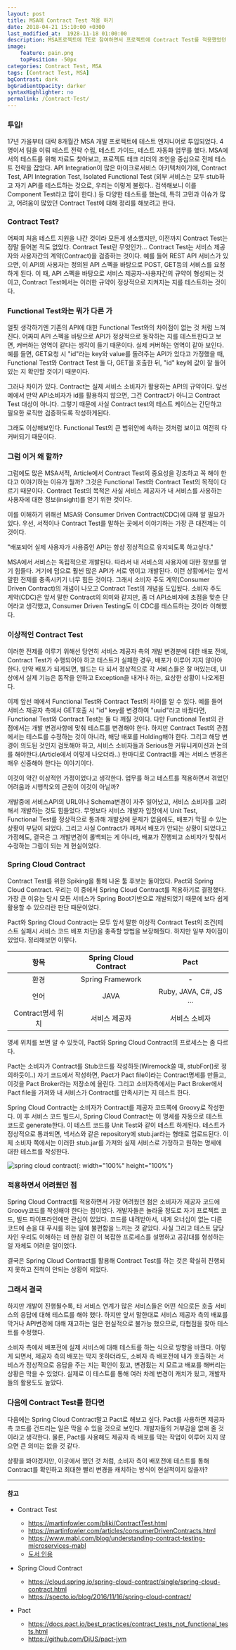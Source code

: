 ```yaml
---
layout: post
title: MSA에 Contract Test 적용 하기
date: 2018-04-21 15:10:00 +0300
last_modified_at:  1928-11-18 01:00:00
description: MSA프로젝트에 TE로 참여하면서 프로젝트에 Contract Test를 적용했었던 일에 대한 정리 및 회고
image:
    feature: pain.png
    topPosition: -50px
categories: Contract Test, MSA
tags: [Contract Test, MSA]
bgContrast: dark
bgGradientOpacity: darker
syntaxHighlighter: no
permalink: /Contract-Test/
---
```


### 투입!
17년 가을부터 대략 8개월간 MSA 개발 프로젝트에 테스트 엔지니어로 투입되었다. 4명이서 팀을 이뤄 테스트 전략 수립, 테스트 가이드, 테스트 자동화 업무를 했다. MSA에서의 테스트를 위해 자료도 찾아보고, 프로젝트 테크 리더의 조언을 중심으로 전체 테스트 전략을 잡았다. API Integration이 많은 마이크로서비스 아키텍처이기에, Contract Test, API Integration Test, Isolated Functional Test (외부 서비스는 모두 stub하고 자기 API를 테스트하는 것으로, 우리는 이렇게 불렀다.. 검색해보니 이를 Component Test라고 많이 한다.) 등 다양한 테스트를 했는데, 특히 고민과 이슈가 많고, 어려움이 많았던 Contract Test에 대해 정리를 해보려고 한다.

### Contract Test?
어짜피 처음 테스트 지원을 나간 것이라 모든게 생소했지만, 이전까지 Contract Test는 정말 들어본 적도 없었다. Contract Test란 무엇인가... Contract Test는 서비스 제공자와 사용자간의 계약(Contract)을 검증하는 것이다. 예를 들어 REST API 서비스가 있으면, 이 API의 사용자는 정의된 API 스펙을 바탕으로 POST, GET등의 서비스를 요청하게 된다. 이 때, API 스펙을 바탕으로 서비스 제공자-사용자간의 규약이 형성되는 것이고, Contract Test에서는 이러한 규약이 정상적으로 지켜지는 지를 테스트하는 것이다.

### Functional Test와는 뭐가 다른 가
얼핏 생각하기엔 기존의 API에 대한 Functional Test와의 차이점이 없는 것 처럼 느껴진다. 어짜피 API 스펙을 바탕으로 API가 정상적으로 동작하는 지를 테스트한다고 보면, 커버하는 영역이 같다는 생각이 들기 때문이다. 실제 커버하는 영역이 같아 보인다. 예를 들면, GET요청 시 "id"라는 key와 value를 돌려주는 API가 있다고 가정했을 때, Functional Test와 Contract Test 둘 다, GET을 호출한 뒤, "id" key에 값이 잘 들어있는 지 확인할 것이기 때문이다.

그러나 차이가 있다. Contract는 실제 서비스 소비자가 활용하는 API의 규약이다. 앞선 예에서 만약 API소비자가 id를 활용하지 않으면, 그건 Contract가 아니고 Contract Test 대상이 아니다. 그렇기 때문에 사실 Contract test의 테스트 케이스는 간단하고 필요한 로직만 검증하도록 작성하게된다.

그래도 이상해보인다. Functional Test의 큰 범위안에 속하는 것처럼 보이고 여전히 다 커버되기 때문이다.

### 그럼 이거 왜 할까?
그럼에도 많은 MSA서적, Article에서 Contract Test의 중요성을 강조하고 꼭 해야 한다고 이야기하는 이유가 뭘까? 그것은 Functional Test와 Contract Test의 목적이 다르기 때문이다. Contract Test의 목적은 사실 서비스 제공자가 내 서비스를 사용하는 사용자에 대한 정보(insight)를 얻기 위한 것이다.

이를 이해하기 위해선 MSA와 Consumer Driven Contract(CDC)에 대해 알 필요가 있다. 우선, 서적이나 Contract Test를 말하는 곳에서 이야기하는 가장 큰 대전제는 이것이다.

"배포되어 실제 사용자가 사용중인 API는 항상 정상적으로 유지되도록 하고싶다."

MSA에서 서비스는 독립적으로 개발된다. 따라서 내 서비스의 사용자에 대한 정보를 얻기 힘들다. 거기에 덤으로 훨씬 많은 API가 서로 엮이고 개발된다. 이런 상황에서는 앞서 말한 전제를 충족시키기 너무 힘든 것이다. 그래서 소비자 주도 계약(Consumer Driven Contract)의 개념이 나오고 Contract Test의 개념을 도입됬다. 소비자 주도 계약(CDC)은 앞서 말한 Contract의 의미와 같지만, 좀 더 API소비자에 초점을 맞춘 단어라고 생각했고, Consumer Driven Testing도 이 CDC를 테스트하는 것이라 이해했다.

### 이상적인 Contract Test
이러한 전제를 이루기 위해선 당연히 서비스 제공자 측의 개발 변경분에 대한 배포 전에, Contract Test가 수행되어야 하고 테스트가 실패한 경우, 배포가 이루어 지지 않아야 한다. 만약 배포가 되게되면, 빌드는 다 되서 정상적으로 각 서비스들은 잘 떠있는데, UI상에서 실제 기능은 동작을 안하고 Exception을 내거나 하는, 요상한 상황이 나오게된다.

이제 앞선 예에서 Functional Test와 Contract Test의 차이를 알 수 있다. 예를 들어 서비스 제공자 측에서 GET호출 시 "id" key를 변경하여 "uuid"라고 바꿨다면, Functional Test와 Contract Test는 둘 다 깨질 것이다. 다만 Functional Test의 관점에서는 개발 변경사항에 맞춰 테스트를 변경해야 한다. 하지만 Contract Test의 관점에서는 테스트를 수정하는 것이 아니라, 해당 배포를 Holding해야 한다. 그리고 해당 변경이 의도된 것인지 검토해야 하고, 서비스 소비자들과 Serious한 커뮤니케이션과 논의를 해야한다.(Article에서 이렇게 나오더라..) 한마디로 Contract를 깨는 서비스 변경은 매우 신중해야 한다는 이야기이다.

이것이 약간 이상적인 가정이었다고 생각한다.
업무를 하고 테스트를 적용하면서 겪었던 어려움과 시행착오의 근원이 이것이 아닐까?

개발중에 서비스API의 URL이나 Schema변경이 자주 일어났고, 서비스 소비자를 고려해서 개발하는 것도 힘들었다. 무엇보다 서비스 개발자 입장에서 Unit Test, Functional Test를 정상적으로 통과해 개발상에 문제가 없음에도, 배포가 막힐 수 있는 상황이 부담이 되었다. 그리고 사실 Contract가 깨져서 배포가 안되는 상황이 되었다고 가정해도, 결국은 그 개발변경이 롤백되는 게 아니라, 배포가 진행되고 소비자가 맞춰서 수정하는 그림이 되는 게 현실이었다.

### Spring Cloud Contract
Contract Test를 위한 Spiking을 통해 나온 툴 후보는 둘이었다. Pact와 Spring Cloud Contract. 우리는 이 중에서 Spring Cloud Contract를 적용하기로 결정했다. 가장 큰 이유는 당시 모든 서비스가 Spring Boot기반으로 개발되었기 때문에 보다 쉽게 활용할 수 있으리란 판단 때문이었다.

Pact와 Spring Cloud Contract는 모두 앞서 말한 이상적 Contract Test의 조건(테스트 실패시 서비스 코드 배포 차단)을 충족할 방법을 보장해줬다. 하지만 일부 차이점이 있었다. 정리해보면 이렇다.

항목|Spring Cloud Contract|Pact
:------:|:------:|:------:
환경|Spring Framework|-
언어|JAVA|Ruby, JAVA, C#, JS ...
Contract명세 위치|서비스 제공자|서비스 소비자

명세 위치를 보면 알 수 있듯이, Pact와 Spring Cloud Contract의 프로세스는 좀 다르다.

Pact는 소비자가 Contract를 Stub코드를 작성하듯(Wiremock쓸 때, stubFor()로 정의하듯이..) 자기 코드에서 작성하면, Pact가 Pact file이라는 Contract명세를 만들고, 이것을 Pact Broker라는 저장소에 올린다. 그리고 소비자측에서는 Pact Broker에서 Pact file을 가져와 내 서비스가 Contract를 만족시키는 지 테스트 한다.

Spring Cloud Contract는 소비자가 Contract를 제공자 코드쪽에 Groovy로 작성한다. 이 후 서비스 코드 빌드시, Spring Cloud Contract는 이 명세를 자동으로 테스트 코드로 generate한다. 이 테스트 코드를 Unit Test와 같이 테스트 하게된다. 테스트가 정상적으로 통과되면, 넥서스와 같은 repository에 stub.jar라는 형태로 업로드된다. 이제 소비자 쪽에서는 이러한 stub.jar를 가져와 실제 서비스로 가정하고 원하는 명세에 대한 테스트를 작성한다.

![spring cloud contract](../assets/images/posts/spring-cloud-contract.png){: width="100%" height="100%"}

### 적용하면서 어려웠던 점
Spring Cloud Contract를 적용하면서 가장 어려웠던 점은 소비자가 제공자 코드에 Groovy코드를 작성해야 한다는 점이었다. 개발자들은 놀라울 정도로 자기 프로젝트 코드, 빌드 파이프라인에만 관심이 있었다. 코드를 내려받아서, 내게 오너십이 없는 다른 코드에 손을 대 푸시를 하는 일에 불편함을 느끼는 것 같았다. 사실 그리고 테스트 담당자인 우리도 이해하는 데 한참 걸린 이 복잡한 프로세스를 설명하고 공감대를 형성하는 일 자체도 어려운 일이었다.

결국은 Spring Cloud Contract를 활용해 Contract Test를 하는 것은 확실히 진행되지 못하고 진척이 안되는 상황이 되었다.

### 그래서 결국
하지만 개발이 진행될수록, 타 서비스 연계가 많은 서비스들은 어떤 식으로든 호출 서비스의 응답에 대해 테스트를 해야 했다. 하지만 앞서 말한대로 서비스 제공자 측의 배포를 막거나 API변경에 대해 재고하는 일은 현실적으로 불가능 했으므로, 타협점을 찾아 테스트를 수정했다.

소비자 측에서 배포전에 실제 서비스에 대해 테스트를 하는 식으로 방향을 바꿨다. 이렇게 되면서, 제공자 측의 배포는 막지 못하더라도, 소비자 측 배포전에 내가 호출하는 서비스가 정상적으로 응답을 주는 지는 확인이 됬고, 변경됬는 지 모르고 배포를 해버리는 상황은 막을 수 있었다. 실제로 이 테스트를 통해 여러 차례 변경이 캐치가 됬고, 개발자들의 활용도도 높았다.

### 다음에 Contract Test를 한다면
다음에는 Spring Cloud Contract말고 Pact로 해보고 싶다. Pact를 사용하면 제공자 측 코드를 건드리는 일은 막을 수 있을 것으로 보인다. 개발자들의 거부감을 없애 줄 것이라고 생각한다. 물론, Pact를 사용해도 제공자 측 배포를 막는 작업이 이루어 지지 않으면 큰 의미는 없을 것 같다.

상황을 봐야겠지만, 이곳에서 했던 것 처럼, 소비자 측이 배포전에 테스트를 통해 Contract를 확인하고 최대한 빨리 변경을 캐치하는 방식이 현실적이지 않을까?

------
#### 참고
- Contract Test
  - <https://martinfowler.com/bliki/ContractTest.html>
  - <https://martinfowler.com/articles/consumerDrivenContracts.html>
  - <https://www.mabl.com/blog/understanding-contract-testing-microservices-mabl>
  - [도서 인용](https://books.google.co.kr/books?id=OeUlDwAAQBAJ&pg=PA205&lpg=PA205&dq=contract+testing+%EC%9D%98%EB%AF%B8&source=bl&ots=mndEbB-B_w&sig=ycw5DOJJYIZnlyYhQbRNkhhuDV8&hl=ko&sa=X&ved=0ahUKEwjt5NfX2MPaAhVGEpQKHW6iDFAQ6AEIXzAF#v=onepage&q=contract%20testing%20%EC%9D%98%EB%AF%B8&f=false)

- Spring Cloud Contract
  - <https://cloud.spring.io/spring-cloud-contract/single/spring-cloud-contract.html>
  - <https://specto.io/blog/2016/11/16/spring-cloud-contract/>

- Pact
  - <https://docs.pact.io/best_practices/contract_tests_not_functional_tests.html>
  - <https://github.com/DiUS/pact-jvm>
